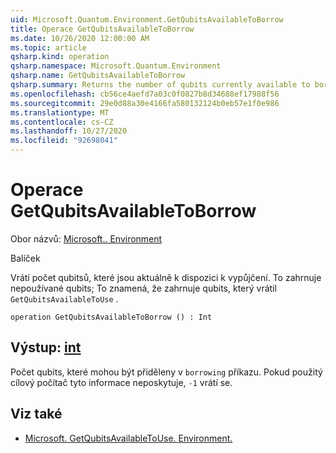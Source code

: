 ```yaml
---
uid: Microsoft.Quantum.Environment.GetQubitsAvailableToBorrow
title: Operace GetQubitsAvailableToBorrow
ms.date: 10/26/2020 12:00:00 AM
ms.topic: article
qsharp.kind: operation
qsharp.namespace: Microsoft.Quantum.Environment
qsharp.name: GetQubitsAvailableToBorrow
qsharp.summary: Returns the number of qubits currently available to borrow. This includes unused qubits; that is, this includes the qubits returned by `GetQubitsAvailableToUse`.
ms.openlocfilehash: cb56ce4aefd7a03c0f0827b8d34688ef17988f56
ms.sourcegitcommit: 29e0d88a30e4166fa580132124b0eb57e1f0e986
ms.translationtype: MT
ms.contentlocale: cs-CZ
ms.lasthandoff: 10/27/2020
ms.locfileid: "92698041"
---
```

# <a name="getqubitsavailabletoborrow-operation"></a>Operace GetQubitsAvailableToBorrow

Obor názvů: [Microsoft.. Environment](xref:Microsoft.Quantum.Environment)

Balíček [](https://nuget.org/packages/)


Vrátí počet qubitsů, které jsou aktuálně k dispozici k vypůjčení.
To zahrnuje nepoužívané qubits; To znamená, že zahrnuje qubits, který vrátil `GetQubitsAvailableToUse` .

```qsharp
operation GetQubitsAvailableToBorrow () : Int
```


## <a name="output--int"></a>Výstup: [int](xref:microsoft.quantum.lang-ref.int)

Počet qubits, které mohou být přiděleny v `borrowing` příkazu.
Pokud použitý cílový počítač tyto informace neposkytuje, `-1` vrátí se.

## <a name="see-also"></a>Viz také

- [Microsoft. GetQubitsAvailableToUse. Environment.](xref:Microsoft.Quantum.Environment.GetQubitsAvailableToUse)